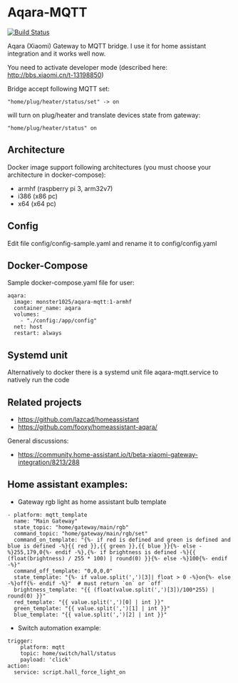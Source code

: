 # Aqara-MQTT
[![Build Status](https://travis-ci.org/monster1025/aqara-mqtt.svg?branch=master)](https://travis-ci.org/monster1025/aqara-mqtt)

Aqara (Xiaomi) Gateway to MQTT bridge. 
I use it for home assistant integration and it works well now.

You need to activate developer mode (described here: http://bbs.xiaomi.cn/t-13198850)

Bridge accept following MQTT set:
```
"home/plug/heater/status/set" -> on 
```

will turn on plug/heater and translate devices state from gateway:
```
"home/plug/heater/status" on
```

## Architecture
Docker image support following architectures (you must choose your architecture in docker-compose):
- armhf (raspberry pi 3, arm32v7)
- i386 (x86 pc)
- x64 (x64 pc)

## Config
Edit file config/config-sample.yaml and rename it to config/config.yaml

## Docker-Compose
Sample docker-compose.yaml file for user:
```
aqara:
  image: monster1025/aqara-mqtt:1-armhf
  container_name: aqara
  volumes:
    - "./config:/app/config"
  net: host
  restart: always
```

## Systemd unit
Alternatively to docker there is a systemd unit file aqara-mqtt.service to natively run the code

## Related projects
- https://github.com/lazcad/homeassistant
- https://github.com/fooxy/homeassistant-aqara/

General discussions:
- https://community.home-assistant.io/t/beta-xiaomi-gateway-integration/8213/288

## Home assistant examples:
- Gateway rgb light as home assistant bulb template
```
- platform: mqtt_template
  name: "Main Gateway"
  state_topic: "home/gateway/main/rgb"
  command_topic: "home/gateway/main/rgb/set"
  command_on_template: "{%- if red is defined and green is defined and blue is defined -%}{{ red }},{{ green }},{{ blue }}{%- else -%}255,179,0{%- endif -%},{%- if brightness is defined -%}{{ (float(brightness) / 255 * 100) | round(0) }}{%- else -%}100{%- endif -%}"
  command_off_template: "0,0,0,0"
  state_template: "{%- if value.split(',')[3]| float > 0 -%}on{%- else -%}off{%- endif -%}"  # must return `on` or `off`
  brightness_template: "{{ (float(value.split(',')[3])/100*255) | round(0) }}"
  red_template: "{{ value.split(',')[0] | int }}"
  green_template: "{{ value.split(',')[1] | int }}"
  blue_template: "{{ value.split(',')[2] | int }}"
```

- Switch automation example:
```
trigger:
    platform: mqtt
    topic: home/switch/hall/status
    payload: 'click'
action:
  service: script.hall_force_light_on
```
